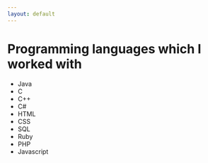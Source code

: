 ```yaml
---
layout: default
---
```


# Programming languages which I worked with
* Java
* C
* C++
* C#
* HTML
* CSS
* SQL
* Ruby
* PHP
* Javascript
		 
